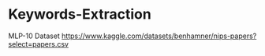# Keywords-Extraction
MLP-10
Dataset
https://www.kaggle.com/datasets/benhamner/nips-papers?select=papers.csv
